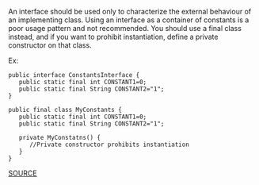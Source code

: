 An interface should be used only to characterize the external behaviour of an implementing class.
Using an interface as a container of constants is a poor usage pattern and not recommended.
You should use a final class instead, and if you want to prohibit instantiation, define a private constructor on that class.

Ex:

    public interface ConstantsInterface {
       public static final int CONSTANT1=0;
       public static final String CONSTANT2="1";
    }

    public final class MyConstants {
       public static final int CONSTANT1=0;
       public static final String CONSTANT2="1";

       private MyConstatns() {
          //Private constructor prohibits instantiation
       }
    }

[SOURCE](http://pmd.sourceforge.net/pmd-5.3.2/pmd-java/rules/java/design.html#AvoidConstantsInterface)
